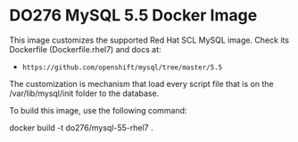 # DO276 MySQL 5.5 Docker Image

This image customizes the supported Red Hat SCL MySQL image. Check its Dockerfile (Dockerfile.rhel7) and docs at:
* `https://github.com/openshift/mysql/tree/master/5.5`

The customization is mechanism that load every script file that is on the /var/lib/mysql/init folder to the database. 

To build this image, use the following command:

docker build -t do276/mysql-55-rhel7 .

